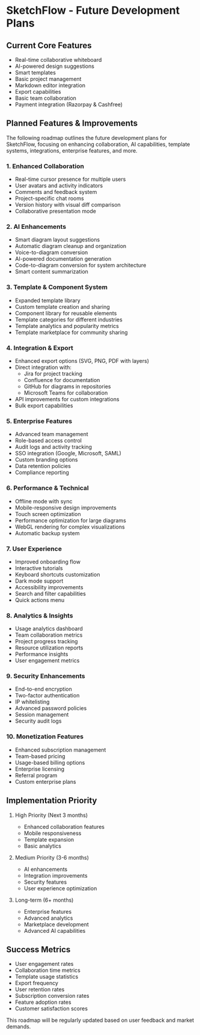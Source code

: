 # SketchFlow - Future Development Plans

## Current Core Features
- Real-time collaborative whiteboard
- AI-powered design suggestions
- Smart templates
- Basic project management
- Markdown editor integration
- Export capabilities
- Basic team collaboration
- Payment integration (Razorpay & Cashfree)

## Planned Features & Improvements
The following roadmap outlines the future development plans for SketchFlow, focusing on enhancing collaboration, AI capabilities, template systems, integrations, enterprise features, and more.

### 1. Enhanced Collaboration
- Real-time cursor presence for multiple users
- User avatars and activity indicators
- Comments and feedback system
- Project-specific chat rooms
- Version history with visual diff comparison
- Collaborative presentation mode

### 2. AI Enhancements
- Smart diagram layout suggestions
- Automatic diagram cleanup and organization
- Voice-to-diagram conversion
- AI-powered documentation generation
- Code-to-diagram conversion for system architecture
- Smart content summarization

### 3. Template & Component System
- Expanded template library
- Custom template creation and sharing
- Component library for reusable elements
- Template categories for different industries
- Template analytics and popularity metrics
- Template marketplace for community sharing

### 4. Integration & Export
- Enhanced export options (SVG, PNG, PDF with layers)
- Direct integration with:
  - Jira for project tracking
  - Confluence for documentation
  - GitHub for diagrams in repositories
  - Microsoft Teams for collaboration
- API improvements for custom integrations
- Bulk export capabilities

### 5. Enterprise Features
- Advanced team management
- Role-based access control
- Audit logs and activity tracking
- SSO integration (Google, Microsoft, SAML)
- Custom branding options
- Data retention policies
- Compliance reporting

### 6. Performance & Technical
- Offline mode with sync
- Mobile-responsive design improvements
- Touch screen optimization
- Performance optimization for large diagrams
- WebGL rendering for complex visualizations
- Automatic backup system

### 7. User Experience
- Improved onboarding flow
- Interactive tutorials
- Keyboard shortcuts customization
- Dark mode support
- Accessibility improvements
- Search and filter capabilities
- Quick actions menu

### 8. Analytics & Insights
- Usage analytics dashboard
- Team collaboration metrics
- Project progress tracking
- Resource utilization reports
- Performance insights
- User engagement metrics

### 9. Security Enhancements
- End-to-end encryption
- Two-factor authentication
- IP whitelisting
- Advanced password policies
- Session management
- Security audit logs

### 10. Monetization Features
- Enhanced subscription management
- Team-based pricing
- Usage-based billing options
- Enterprise licensing
- Referral program
- Custom enterprise plans

## Implementation Priority
1. High Priority (Next 3 months)
   - Enhanced collaboration features
   - Mobile responsiveness
   - Template expansion
   - Basic analytics

2. Medium Priority (3-6 months)
   - AI enhancements
   - Integration improvements
   - Security features
   - User experience optimization

3. Long-term (6+ months)
   - Enterprise features
   - Advanced analytics
   - Marketplace development
   - Advanced AI capabilities

## Success Metrics
- User engagement rates
- Collaboration time metrics
- Template usage statistics
- Export frequency
- User retention rates
- Subscription conversion rates
- Feature adoption rates
- Customer satisfaction scores

This roadmap will be regularly updated based on user feedback and market demands.
